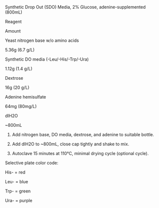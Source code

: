 Synthetic Drop Out (SDO) Media, 2% Glucose, adenine-supplemented (800mL)


Reagent
	

Amount

Yeast nitrogen base w/o amino acids
	

5.36g (6.7 g/L)

Synthetic DO media (-Leu/-His/-Trp/-Ura)
	

1.12g (1.4 g/L)

Dextrose
	

16g (20 g/L)

Adenine hemisulfate
	

64mg (80mg/L)

dIH2O
	

~800mL

1. Add nitrogen base, DO media, dextrose, and adenine to suitable bottle.

2. Add dIH2O to ~800mL, close cap tightly and shake to mix.

3. Autoclave 15 minutes at 110°C, minimal drying cycle (optional cycle).

Selective plate color code:

His- = red

Leu- = blue

Trp- = green

Ura- = purple